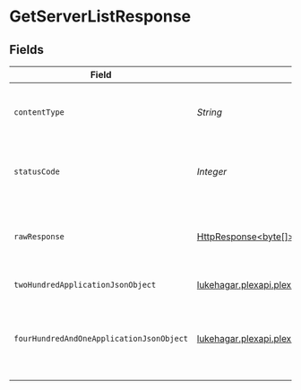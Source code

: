 # GetServerListResponse


## Fields

| Field                                                                                                                                     | Type                                                                                                                                      | Required                                                                                                                                  | Description                                                                                                                               |
| ----------------------------------------------------------------------------------------------------------------------------------------- | ----------------------------------------------------------------------------------------------------------------------------------------- | ----------------------------------------------------------------------------------------------------------------------------------------- | ----------------------------------------------------------------------------------------------------------------------------------------- |
| `contentType`                                                                                                                             | *String*                                                                                                                                  | :heavy_check_mark:                                                                                                                        | HTTP response content type for this operation                                                                                             |
| `statusCode`                                                                                                                              | *Integer*                                                                                                                                 | :heavy_check_mark:                                                                                                                        | HTTP response status code for this operation                                                                                              |
| `rawResponse`                                                                                                                             | [HttpResponse<byte[]>](https://docs.oracle.com/en/java/javase/11/docs/api/java.net.http/java/net/http/HttpResponse.html)                  | :heavy_check_mark:                                                                                                                        | Raw HTTP response; suitable for custom response parsing                                                                                   |
| `twoHundredApplicationJsonObject`                                                                                                         | [lukehagar.plexapi.plexapi.models.operations.GetServerListResponseBody](../../models/operations/GetServerListResponseBody.md)             | :heavy_minus_sign:                                                                                                                        | List of Servers                                                                                                                           |
| `fourHundredAndOneApplicationJsonObject`                                                                                                  | [lukehagar.plexapi.plexapi.models.operations.GetServerListServerResponseBody](../../models/operations/GetServerListServerResponseBody.md) | :heavy_minus_sign:                                                                                                                        | Unauthorized - Returned if the X-Plex-Token is missing from the header or query.                                                          |